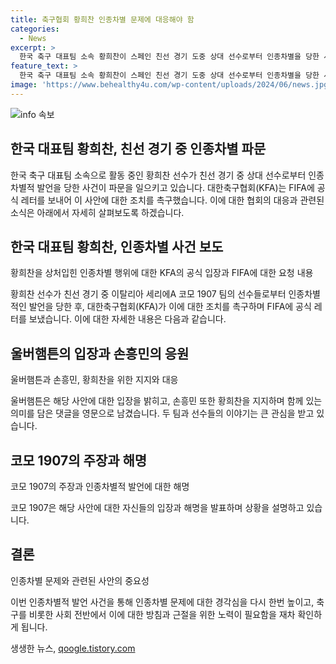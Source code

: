 ```yaml
---
title: 축구협회 황희찬 인종차별 문제에 대응해야 함
categories:
  - News
excerpt: >
  한국 축구 대표팀 소속 황희찬이 스페인 친선 경기 도중 상대 선수로부터 인종차별을 당한 사건이 발생했다. 이후 한국 축구협회(KFA)가 FIFA에 제안서를 보내어 가해자들에 대한 제재 강화를 요청했고, 선수들과 축구단은 이를 규탄하며 지지를 표했다. 하지만 상대팀은 인종차별 발언이 아니라 주장하며 해명하고 있다. 이로써 이번 사건은 국내뿐만 아니라 해외에서도 큰 논란을 일으키고 있다. (150자)
feature_text: >
  한국 축구 대표팀 소속 황희찬이 스페인 친선 경기 도중 상대 선수로부터 인종차별을 당한 사건이 발생했다. 이후 한국 축구협회(KFA)가 FIFA에 제안서를 보내어 가해자들에 대한 제재 강화를 요청했고, 선수들과 축구단은 이를 규탄하며 지지를 표했다. 하지만 상대팀은 인종차별 발언이 아니라 주장하며 해명하고 있다. 이로써 이번 사건은 국내뿐만 아니라 해외에서도 큰 논란을 일으키고 있다. (150자)
image: 'https://www.behealthy4u.com/wp-content/uploads/2024/06/news.jpg'
---
```


<p><img src="https://www.behealthy4u.com/wp-content/uploads/2024/06/news.jpg" alt="info 속보" /></p>

<h2>한국 대표팀 황희찬, 친선 경기 중 인종차별 파문</h2>

<p data-ke-size="size16"></p>

<p>한국 축구 대표팀 소속으로 활동 중인 황희찬 선수가 친선 경기 중 상대 선수로부터 인종차별적 발언을 당한 사건이 파문을 일으키고 있습니다. 대한축구협회(KFA)는 FIFA에 공식 레터를 보내어 이 사안에 대한 조치를 촉구했습니다. 이에 대한 협회의 대응과 관련된 소식은 아래에서 자세히 살펴보도록 하겠습니다. </p>

<h2 data-ke-size="size26">한국 대표팀 황희찬, 인종차별 사건 보도</h2>

<p data-ke-size="size16">황희찬을 상처입힌 인종차별 행위에 대한 KFA의 공식 입장과 FIFA에 대한 요청 내용</p>

<p>황희찬 선수가 친선 경기 중 이탈리아 세리에A 코모 1907 팀의 선수들로부터 인종차별적인 발언을 당한 후, 대한축구협회(KFA)가 이에 대한 조치를 촉구하며 FIFA에 공식 레터를 보냈습니다. 이에 대한 자세한 내용은 다음과 같습니다.</p>

<h2 data-ke-size="size26">울버햄튼의 입장과 손흥민의 응원</h2>

<p data-ke-size="size16">울버햄튼과 손흥민, 황희찬을 위한 지지와 대응</p>

<p>울버햄튼은 해당 사안에 대한 입장을 밝히고, 손흥민 또한 황희찬을 지지하며 함께 있는 의미를 담은 댓글을 영문으로 남겼습니다. 두 팀과 선수들의 이야기는 큰 관심을 받고 있습니다.</p>

<h2 data-ke-size="size26">코모 1907의 주장과 해명</h2>

<p data-ke-size="size16">코모 1907의 주장과 인종차별적 발언에 대한 해명</p>

<p>코모 1907은 해당 사안에 대한 자신들의 입장과 해명을 발표하며 상황을 설명하고 있습니다.</p>

<h2 data-ke-size="size26">결론</h2>

<p data-ke-size="size16">인종차별 문제와 관련된 사안의 중요성</p>

<p>이번 인종차별적 발언 사건을 통해 인종차별 문제에 대한 경각심을 다시 한번 높이고, 축구를 비롯한 사회 전반에서 이에 대한 방침과 근절을 위한 노력이 필요함을 재차 확인하게 됩니다.</p>
생생한 뉴스, <a href="https://qoogle.tistory.com" rel="dofollow">qoogle.tistory.com</a>


